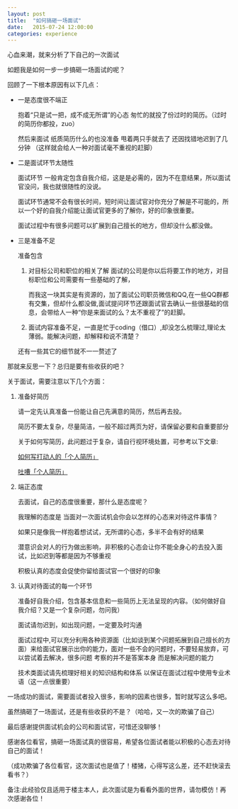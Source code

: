```yaml
---
layout: post
title:  "如何搞砸一场面试"
date:   2015-07-24 12:00:00
categories: experience
---
```

心血来潮，就来分析了下自己的一次面试

如题我是如何一步一步搞砸一场面试的呢？

回顾了一下根本原因有以下几点： 

* 一是态度很不端正

  抱着“只是试一把，成不成无所谓”的心态 匆忙的就投了份过时的简历。（过时的简历你都投，zuo）
  
  然后来面试 纸质简历什么的也没准备 甩着两只手就去了 还因找错地迟到了几分钟 （这样就会给人一种对面试毫不重视的赶脚）

* 二是面试环节太随性
  
  面试环节 一般肯定包含自我介绍，这是是必需的，因为不在意结果，所以面试官没问，我也就很随性的没说。
  
  面试环节通常不会有很长时间，短时间让面试官对你充分了解是不可能的，所以一个好的自我介绍能让面试官更多的了解你，好的印象很重要。
  
  面试过程中有很多问题可以扩展到自己擅长的地方，但却没什么都没做。 

* 三是准备不足

  准备包含 
 
  1. 对目标公司和职位的相关了解 面试的公司是你以后将要工作的地方，对目标职位和公司需要有一些基础的了解，
 
     而我这一块其实是有资源的，加了面试公司职员微信和QQ,在一些QQ群都有交集，但却什么都没做,面试提问环节还跟面试官去确认一些很基础的信息，会带给人一种“你是来面试的么？太不重视了”的赶脚。
 
  2. 面试内容准备不足，一直是忙于coding（借口）,却没怎么梳理过,理论太薄弱。能解决问题，却解释和说不清楚？
    
  还有一些其它的细节就不一一赘述了

那就来反思一下？总归是要有些收获的吧？
  

关于面试，需要注意以下几个方面：

1. 准备好简历

   请一定先认真准备一份能让自己先满意的简历，然后再去投。
 
   简历不要太复杂，尽量简洁，一般不超过两页为好，请保留必要和自重要部分
 
   关于如何写简历，此问题过于复杂，请自行视环境处置，可参考以下文章:
   
   [如何写打动人的「个人简历」](http://mp.weixin.qq.com/s?__biz=MzA5NDY0ODkxNA==&mid=200168752&idx=1&sn=348edc7956f1ac9652aa2523b902bef5&scene=4)
   
   [吐嘈「个人简历」](http://mp.weixin.qq.com/s?__biz=MzA5NDY0ODkxNA==&mid=200168752&idx=1&sn=348edc7956f1ac9652aa2523b902bef5&scene=4)
 
2. 端正态度
 
   去面试，自己的态度很重要，那什么是态度呢？

   我理解的态度是 当面对一次面试机会你会以怎样的心态来对待这件事情？

   如果只是像我一样抱着想试试，无所谓的心态，多半不会有好的结果

   潜意识会对人的行为做出影响，非积极的心态会让你不能全身心的去投入面试，比如迟到等都是因为不够重视

   积极认真的态度会促使你留给面试官一个很好的印象
 
3. 认真对待面试的每一个环节

   准备好自我介绍，包含基本信息和一些简历上无法呈现的内容。（如何做好自我介绍？又是一个复杂问题，勿问我）

   面试请勿迟到，如出现问题，一定要及时沟通

   面试过程中,可以充分利用各种资源面（比如谈到某个问题拓展到自己擅长的方面）来给面试官展示出你的能力，面对一些不会的问题时，不要轻易放弃，可以尝试着去解决，很多问题 考察的并不是答案本身 而是解决问题的能力

   技术类面试请先梳理好相关的知识结构和体系 以保证在面试过程中使用专业术语（这一点很重要）

一场成功的面试，需要面试者投入很多，影响的因素也很多，暂时就写这么多吧。

虽然搞砸了一场面试，还是有些收获的不是？（哈哈，又一次的欺骗了自己）

最后感谢提供面试机会的公司和面试官，可惜还没聊够！

感谢各位看官，搞砸一场面试真的很容易，希望各位面试者能以积极的心态去对待自己的面试！ 

（成功欺骗了各位看官，这次面试也是值了！楼猪，心得写这么差，还不赶快滚去看书？）

备注:此经验仅且适用于楼主本人，此次面试是为看看外面的世界，请勿模仿！再次感谢各位！
 
 